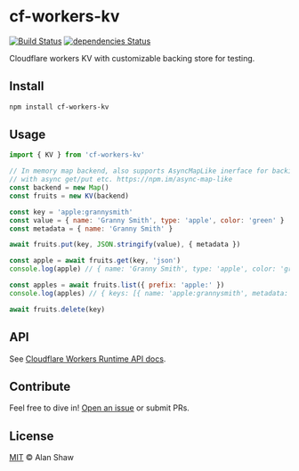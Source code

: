 # cf-workers-kv

[![Build Status](https://travis-ci.com/alanshaw/cf-workers-kv.svg?branch=main)](https://travis-ci.com/alanshaw/cf-workers-kv)
[![dependencies Status](https://status.david-dm.org/gh/alanshaw/cf-workers-kv.svg)](https://david-dm.org/alanshaw/cf-workers-kv)

Cloudflare workers KV with customizable backing store for testing.

## Install

```sh
npm install cf-workers-kv
```

## Usage

```js
import { KV } from 'cf-workers-kv'

// In memory map backend, also supports AsyncMapLike inerface for backing stores
// with async get/put etc. https://npm.im/async-map-like
const backend = new Map()
const fruits = new KV(backend)

const key = 'apple:grannysmith'
const value = { name: 'Granny Smith', type: 'apple', color: 'green' }
const metadata = { name: 'Granny Smith' }

await fruits.put(key, JSON.stringify(value), { metadata })

const apple = await fruits.get(key, 'json')
console.log(apple) // { name: 'Granny Smith', type: 'apple', color: 'green' }

const apples = await fruits.list({ prefix: 'apple:' })
console.log(apples) // { keys: [{ name: 'apple:grannysmith', metadata: { name: 'Granny Smith' } }], list_complete: true }

await fruits.delete(key)
```

## API

See [Cloudflare Workers Runtime API docs](https://developers.cloudflare.com/workers/runtime-apis/kv).

## Contribute

Feel free to dive in! [Open an issue](https://github.com/alanshaw/cf-workers-kv/issues/new) or submit PRs.

## License

[MIT](LICENSE) © Alan Shaw
